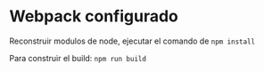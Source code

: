 # Webpack configurado

Reconstruir modulos de node, ejecutar el comando de ```npm install```


Para construir el build:
```npm run build```
